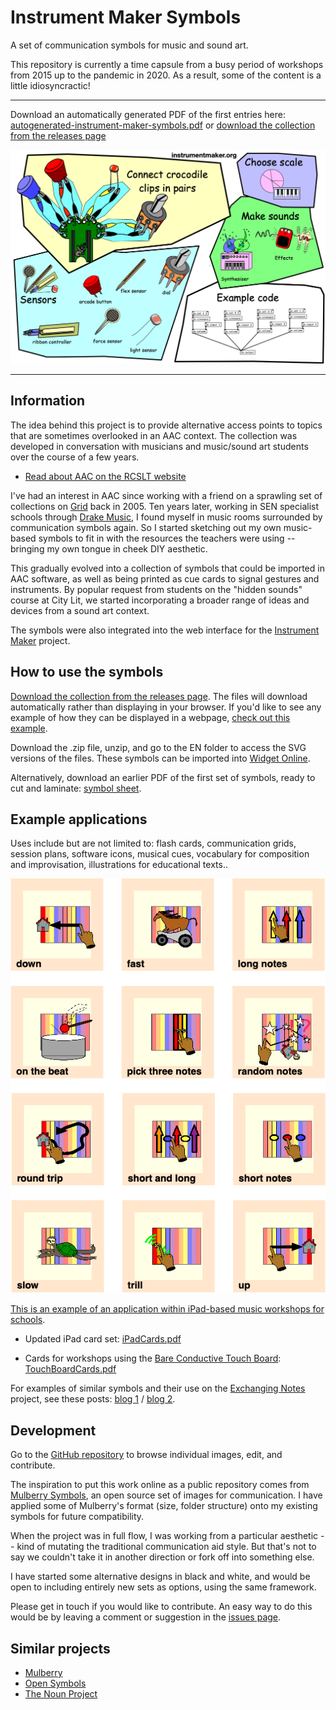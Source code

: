 # Instrument Maker Symbols

A set of communication symbols for music and sound art.

This repository is currently a time capsule from a busy period of workshops from 2015 up to the pandemic in 2020. 
As a result, some of the content is a little idiosyncractic!

---

Download an automatically generated PDF of the first entries here:  [autogenerated-instrument-maker-symbols.pdf](http://ardisson.net/instrument-maker/autogenerated-instrument-maker-symbols.pdf) or [download the collection from the releases page](https://github.com/matthewscharles/instrument-maker-symbols/releases/tag/0.0.1)

![A collection of symbols including sensors, scales, sounds, and synthesisers.](im-example.png)

---

## Information

The idea behind this project is to provide alternative access points to topics that are sometimes overlooked in an AAC context.  The collection was developed in conversation with musicians and music/sound art students over the course of a few years.

- [Read about AAC on the RCSLT website](https://www.rcslt.org/speech-and-language-therapy/clinical-information/augmentative-and-alternative-communication/#section-2)

I've had an interest in AAC since working with a friend on a sprawling set of collections on [Grid](https://thinksmartbox.com/) back in 2005. Ten years later, working in SEN specialist schools through [Drake Music](http://www.drakemusic.org/), I found myself in music rooms surrounded by communication symbols again. So I started sketching out my own music-based symbols to fit in with the resources the teachers were using -- bringing my own tongue in cheek DIY aesthetic.  

This gradually evolved into a collection of symbols that could be imported in AAC software, as well as being printed as cue cards to signal gestures and instruments.  By popular request from students on the "hidden sounds" course at City Lit, we started incorporating a broader range of ideas and devices from a sound art context. 

The symbols were also integrated into the web interface for the [Instrument Maker](https://github.com/matthewscharles/instrument-maker) project.

## How to use the symbols

[Download the collection from the releases page](https://github.com/matthewscharles/instrument-maker-symbols/releases/tag/0.0.1).  The files will download automatically rather than displaying in your browser. If you'd like to see any example of how they can be displayed in a webpage, [check out this example](https://matthewscharles.github.io/instrument-maker-symbols/examples/).

Download the .zip file, unzip, and go to the EN folder to access the SVG versions of the files.  These symbols can be imported into [Widget Online](https://widgitonline.com/).  

Alternatively, download an earlier PDF of the first set of symbols, ready to cut and laminate: [symbol sheet](http://ardisson.net/instrument-maker/autogenerated-instrument-maker-symbols.pdf).

## Example applications

Uses include but are not limited to: flash cards, communication grids, session plans, software icons, musical cues, vocabulary for composition and improvisation, illustrations for educational texts..

![Images of iPad workshop cue cards](examples/iPad_workshop_cards.png)

[This is an example of an application within iPad-based music workshops for schools](https://www.drakemusic.org/blog/charles-matthews/improvisation-resources/).

- Updated iPad card set: [iPadCards.pdf](https://instrumentmaker.org/instrument-maker-symbols/examples/iPadCards.pdf)

- Cards for workshops using the [Bare Conductive Touch Board](https://www.bareconductive.com/collections/touch-board?srsltid=AfmBOopLUT6v7ECLkuYN8h9CYtbzLwim2TCNPXvSQETLsg2YMRQ-L8ug): [TouchBoardCards.pdf](https://instrumentmaker.org/instrument-maker-symbols/examples/TouchBoardCards.pdf)

For examples of similar symbols and their use on the [Exchanging Notes](https://www.drakemusic.org/exchanging-notes/) project, see these posts: [blog 1](https://www.drakemusic.org/blog/charles-matthews/improvisation-resources/) / [blog 2](https://www.drakemusic.org/blog/charles-matthews/informing-ipad-play-with-movement-in-the-classroom/). 

## Development
Go to the [GitHub repository](https://github.com/matthewscharles/instrument-maker-symbols) to browse individual images, edit, and contribute.

The inspiration to put this work online as a public repository comes from [Mulberry Symbols](https://mulberrysymbols.org/), an open source set of images for communication. I have applied some of Mulberry's format (size, folder structure) onto my existing symbols for future compatibility.

When the project was in full flow, I was working from a particular aesthetic -- kind of mutating the traditional communication aid style. But that's not to say we couldn't take it in another direction or fork off into something else.

I have started some alternative designs in black and white, and would be open to including entirely new sets as options, using the same framework.

Please get in touch if you would like to contribute. An easy way to do this would be by leaving a comment or suggestion in the [issues page](https://github.com/matthewscharles/instrument-maker-symbols/issues).

## Similar projects 
- [Mulberry](https://mulberrysymbols.org/)
- [Open Symbols](https://www.opensymbols.org/)
- [The Noun Project](https://thenounproject.com/)
